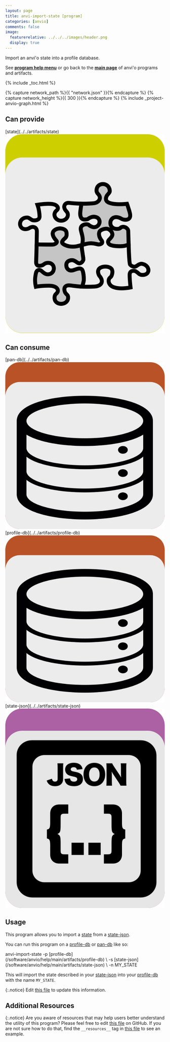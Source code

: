 ```yaml
---
layout: page
title: anvi-import-state [program]
categories: [anvio]
comments: false
image:
  featurerelative: ../../../images/header.png
  display: true
---
```


Import an anvi&#x27;o state into a profile database.

See **[program help menu](../../../../vignette#anvi-import-state)** or go back to the **[main page](../../)** of anvi'o programs and artifacts.


{% include _toc.html %}
<div id="svg" class="subnetwork"></div>
{% capture network_path %}{{ "network.json" }}{% endcapture %}
{% capture network_height %}{{ 300 }}{% endcapture %}
{% include _project-anvio-graph.html %}


## Can provide

<p style="text-align: left" markdown="1"><span class="artifact-p">[state](../../artifacts/state) <img src="../../images/icons/CONCEPT.png" class="artifact-icon-mini" /></span></p>

## Can consume

<p style="text-align: left" markdown="1"><span class="artifact-r">[pan-db](../../artifacts/pan-db) <img src="../../images/icons/DB.png" class="artifact-icon-mini" /></span> <span class="artifact-r">[profile-db](../../artifacts/profile-db) <img src="../../images/icons/DB.png" class="artifact-icon-mini" /></span> <span class="artifact-r">[state-json](../../artifacts/state-json) <img src="../../images/icons/JSON.png" class="artifact-icon-mini" /></span></p>

## Usage


This program allows you to import a <span class="artifact-n">[state](/software/anvio/help/main/artifacts/state)</span> from a <span class="artifact-n">[state-json](/software/anvio/help/main/artifacts/state-json)</span>.

You can run this program on a <span class="artifact-n">[profile-db](/software/anvio/help/main/artifacts/profile-db)</span> or <span class="artifact-n">[pan-db](/software/anvio/help/main/artifacts/pan-db)</span> like so: 

<div class="codeblock" markdown="1">
anvi&#45;import&#45;state &#45;p <span class="artifact&#45;n">[profile&#45;db](/software/anvio/help/main/artifacts/profile&#45;db)</span> \
                  &#45;s <span class="artifact&#45;n">[state&#45;json](/software/anvio/help/main/artifacts/state&#45;json)</span> \
                  &#45;n MY_STATE
</div>

This will import the state described in your <span class="artifact-n">[state-json](/software/anvio/help/main/artifacts/state-json)</span> into your <span class="artifact-n">[profile-db](/software/anvio/help/main/artifacts/profile-db)</span> with the name `MY_STATE`. 


{:.notice}
Edit [this file](https://github.com/merenlab/anvio/tree/master/anvio/docs/programs/anvi-import-state.md) to update this information.


## Additional Resources



{:.notice}
Are you aware of resources that may help users better understand the utility of this program? Please feel free to edit [this file](https://github.com/merenlab/anvio/tree/master/bin/anvi-import-state) on GitHub. If you are not sure how to do that, find the `__resources__` tag in [this file](https://github.com/merenlab/anvio/blob/master/bin/anvi-interactive) to see an example.
